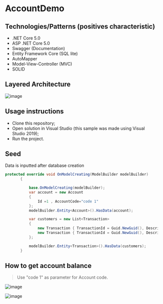 # AccountDemo

## Technologies/Patterns (positives characteristic)
- .NET Core 5.0
- ASP .NET Core 5.0
- Swagger (Documentation)
- Entity Framework Core (SQL lite)
- AutoMapper
- Model-View-Controller (MVC)
- SOLID

Layered Architecture
---

![image](https://user-images.githubusercontent.com/5546152/114326729-80568a00-9b0c-11eb-9ae2-56102421ec2c.png)


Usage instructions
---

- Clone this repository;
- Open solution in Visual Studio (this sample was made using Visual Studio 2019);
- Run the project.

Seed
---
Data is inputted after database creation
 ```c#
 protected override void OnModelCreating(ModelBuilder modelBuilder)
        {

            base.OnModelCreating(modelBuilder);
            var account = new Account
            {
                Id =1 , AccountCode="code 1"
            };
            modelBuilder.Entity<Account>().HasData(account);

            var customers = new List<Transaction>
            {
                new Transaction { TransactionId = Guid.NewGuid(), Description= "Test 1" , TransactionDate= DateTime.Now, Amount= (decimal)100, FromPayee="from test 1", AccountId = 1 },
                new Transaction { TransactionId = Guid.NewGuid(), Description= "Test 2" , TransactionDate= DateTime.Now, Amount= (decimal)-50, FromPayee="from test 2", AccountId = 1 },
            };

            modelBuilder.Entity<Transaction>().HasData(customers);
        }
  ```

How to get account balance
---

> Use "code 1" as parameter for Account code.


![image](https://user-images.githubusercontent.com/5546152/114326395-f35f0100-9b0a-11eb-92e3-d233cbde7006.png)

![image](https://user-images.githubusercontent.com/5546152/114326435-26a19000-9b0b-11eb-83af-acff1997ae97.png)




